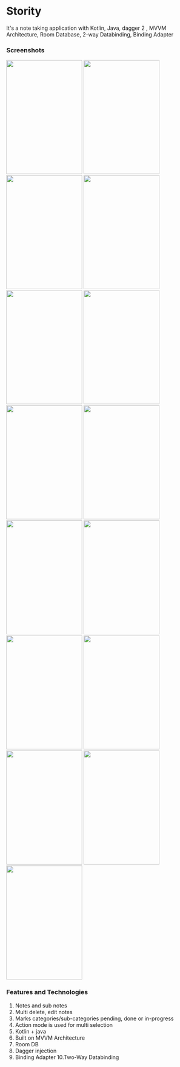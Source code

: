 # Stority
It's a note taking application with Kotlin, Java, dagger 2 , MVVM Architecture, Room Database, 2-way Databinding,  Binding Adapter

### Screenshots
<img src="https://user-images.githubusercontent.com/66737766/85917485-19672d80-b878-11ea-9fdd-2ff3a4cab0b2.jpg" width="200" height="300"/> <img src="https://user-images.githubusercontent.com/66737766/85917487-1e2be180-b878-11ea-8847-a0fd8e4c3f13.jpg" width="200" height="300"/>
<img src="https://user-images.githubusercontent.com/66737766/85917488-1ec47800-b878-11ea-833a-8b011ffe5d79.jpg" width="200" height="300"/> <img src="https://user-images.githubusercontent.com/66737766/85917491-208e3b80-b878-11ea-97b2-f9446284aab7.jpg" width="200" height="300"/>
<img src="https://user-images.githubusercontent.com/66737766/85917490-1ff5a500-b878-11ea-8339-e831ee039fd3.jpg" width="200" height="300"/> <img src="https://user-images.githubusercontent.com/66737766/85917492-2126d200-b878-11ea-85a5-37de6cfbc4fe.jpg" width="200" height="300"/>
<img src="https://user-images.githubusercontent.com/66737766/85917494-2257ff00-b878-11ea-8fae-167ca3007dbb.jpg" width="200" height="300"/> <img src="https://user-images.githubusercontent.com/66737766/85917495-22f09580-b878-11ea-82a5-19ee6f305c9d.jpg" width="200" height="300"/>
<img src="https://user-images.githubusercontent.com/66737766/85917497-2421c280-b878-11ea-8b15-afd8dd9774c0.jpg" width="200" height="300"/> <img src="https://user-images.githubusercontent.com/66737766/85917498-24ba5900-b878-11ea-8a9c-da8b4e52f9e1.jpg" width="200" height="300"/>
<img src="https://user-images.githubusercontent.com/66737766/85917500-2552ef80-b878-11ea-8f5e-56e1e8eb4524.jpg" width="200" height="300"/> <img src="https://user-images.githubusercontent.com/66737766/85917501-25eb8600-b878-11ea-9460-c10819234d3d.jpg" width="200" height="300"/>
<img src="https://user-images.githubusercontent.com/66737766/85917503-26841c80-b878-11ea-8ef2-fa7ad0fdd395.jpg" width="200" height="300"/> <img src="https://user-images.githubusercontent.com/66737766/85917504-271cb300-b878-11ea-81e9-4b4637d8dcc1.jpg" width="200" height="300"/>
<img src="https://user-images.githubusercontent.com/66737766/85917506-27b54980-b878-11ea-8040-b88483b60bf9.jpg" width="200" height="300"/>


### Features and Technologies
1. Notes and sub notes
2. Multi delete, edit notes
3. Marks categories/sub-categories pending, done or in-progress
4. Action mode is used for multi selection
5. Kotlin + java
6. Built on MVVM Architecture
7. Room DB
8. Dagger injection
9. Binding Adapter
10.Two-Way Databinding
